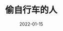 ---
title: '偷自行车的人'
date: '2022-01-15'
price: '70.00'
theaters: ['中国电影资料馆艺术影院']
seat: ['13-30']
remark: ['学术放映', '1948']
---